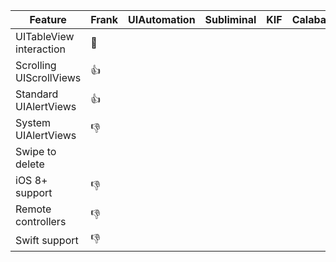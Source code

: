 | Feature | Frank | UIAutomation | Subliminal | KIF | Calabash |
|---------|-------|--------------|------------|-----|----------|
| UITableView interaction | 💚 | | | |
| Scrolling UIScrollViews | 👍 | | | |
| Standard UIAlertViews   | 👍 | | | |
| System UIAlertViews     | 👎 | | | |
| Swipe to delete         |   | | | |
| iOS 8+ support          | 👎 | | | |
| Remote controllers      | 👎 | | | |
| Swift support           | 👎 | | | |
